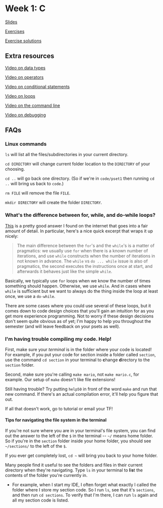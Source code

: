 # Week 1: C

[Slides](https://docs.google.com/presentation/d/1NLNvrvymNBYZCWMGH653TIMXOnlITckDhFpXH_u30d4/edit?usp=sharing)

[Exercises](exercises/week1.md)

[Exercise solutions](https://vault.cs50.io/0cdbdd66-cc22-471c-b0a8-e61895af0f2d)


## Extra resources

[Video on data types](https://www.youtube.com/embed/q6K8KMqt8wQ?rel=0&showinfo=0)

[Video on operators](https://www.youtube.com/embed/7apBtlEkJzk?rel=0&showinfo=0)

[Video on conditional statements](https://www.youtube.com/embed/FqUeHzvci10?rel=0&showinfo=0)

[Video on loops](https://www.youtube.com/embed/QOvo-xFL9II?rel=0&showinfo=0)

[Video on the command line](https://www.youtube.com/embed/lnYKOnz9ln8?rel=0&showinfo=0)

[Video on debugging](https://www.youtube.com/watch?v=w4TAY2HPLEg)


## FAQs

### Linux commands

`ls` will list all the files/subdirectories in your current directory.

`cd DIRECTORY` will change current folder location to the `DIRECTORY` of your choosing.

`cd ..` will go back one directory. (So if we're in `code/pset1` then running `cd ..` will bring us back to `code`.)

`rm FILE` will remove the file `FILE`.

`mkdir DIRECTORY` will create the folder `DIRECTORY`.


### What's the difference between for, while, and do-while loops?

[This](https://stackoverflow.com/a/2950945/6062385) is a pretty good answer I found on the internet that goes into a fair amount of detail. In particular, here's a nice quick excerpt that wraps it up nicely:

> The main difference between the `for`'s and the `while`'s is a matter of pragmatics: we usually use `for` when there is a known number of iterations, and use `while` constructs when the number of iterations in not known in advance. The `while` vs `do ... while` issue is also of pragmatics, the second executes the instructions once at start, and afterwards it behaves just like the simple `while`.

Basically, we typically use `for` loops when we know the number of times something should happen. Otherwise, we use `while`. And in cases where `while` is sufficient but  we want to always do the thing inside the loop at least once, we use a `do-while`.

There are some cases where you could use several of these loops, but it comes down to code design choices that you'll gain an intuition for as you get more experience programming. Not to worry if these design decisions don't seem quite obvious as of yet; I'm happy to help you throughout the semester (and will leave feedback on your psets as well).


### I'm having trouble compiling my code. Help!

First, make sure your *terminal* is in the folder where your code is located! For example, if you put your code for section inside a folder called `section`, use the command `cd section` in your terminal to **c**hange **d**irectory to the `section` folder.

Second, make sure you're calling `make mario`, not `make mario.c`, for example. Our setup of `make` doesn't like file extensions!

Still having trouble? Try putting `help50` in front of the word `make` and run that new command. If there's an actual compilation error, it'll help you figure that out.

If all that doesn't work, go to tutorial or email your TF!

#### Tips for navigating the file system in the terminal

If you're not sure where you are in your terminal's file system, you can find out the answer to the left of the `$` in the terminal -- `~/` means home folder. So if you're in the `section` folder inside your home folder, you should see `~/sections/` to the left of the `$`.

If you ever get completely lost, `cd ~` will bring you back to your home folder.

Many people find it useful to see the folders and files in their current directory when they're navigating. Type `ls` in your terminal to **l**i**s**t the contents of the folder you're currently in.

- For example, when I start my IDE, I often forget what exactly I called the folder where I store my section code. So I run `ls`, see that it's `sections`, and then run `cd sections`. To verify that I'm there, I can run `ls` again and all my section code is listed.
